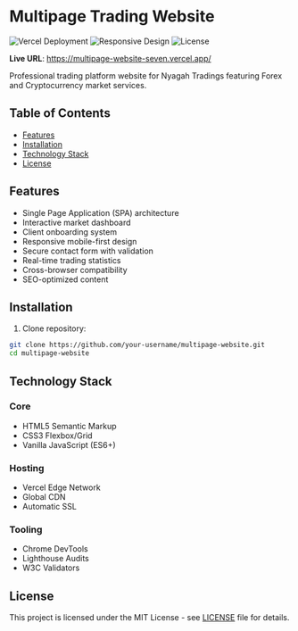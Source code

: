 # Multipage Trading Website

![Vercel Deployment](https://img.shields.io/badge/Vercel-Deployed-success)
![Responsive Design](https://img.shields.io/badge/Responsive-Yes-brightgreen)
![License](https://img.shields.io/badge/License-MIT-blue)

**Live URL**: https://multipage-website-seven.vercel.app/

Professional trading platform website for Nyagah Tradings featuring Forex and Cryptocurrency market services.

## Table of Contents
- [Features](#features)
- [Installation](#installation)
- [Technology Stack](#technology-stack)
- [License](#license)

## Features
- Single Page Application (SPA) architecture
- Interactive market dashboard
- Client onboarding system
- Responsive mobile-first design
- Secure contact form with validation
- Real-time trading statistics
- Cross-browser compatibility
- SEO-optimized content


## Installation
1. Clone repository:
```bash
git clone https://github.com/your-username/multipage-website.git
cd multipage-website
```
## Technology Stack

### Core
- HTML5 Semantic Markup  
- CSS3 Flexbox/Grid  
- Vanilla JavaScript (ES6+)  

### Hosting
- Vercel Edge Network  
- Global CDN  
- Automatic SSL  

### Tooling
- Chrome DevTools  
- Lighthouse Audits  
- W3C Validators  

## License  
This project is licensed under the MIT License - see [LICENSE](LICENSE) file for details.
